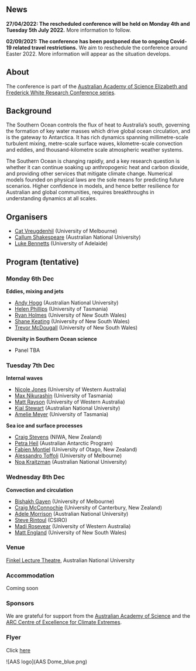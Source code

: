 ## News

**27/04/2022: The rescheduled conference will be held on Monday 4th and Tuesday 5th July 2022.** More information to follow.

**02/09/2021: The conference has been postponed due to ongoing Covid-19 related travel restrictions.** We aim to reschedule the conference around Easter 2022. More information will appear as the situation develops.

## About 

The conference is part of the [Australian Academy of Science Elizabeth and Frederick White Research Conference series](https://www.science.org.au/elizabeth-and-frederick-white-research-conferences).

## Background

The Southern Ocean controls the flux of heat to Australia’s south, governing the formation of key water masses which drive global ocean circulation, and is the gateway to Antarctica. It has rich dynamics spanning millimetre-scale turbulent mixing, metre-scale surface waves, kilometre-scale convection and eddies, and thousand-kilometre scale atmospheric weather systems.

The Southern Ocean is changing rapidly, and a key research question is whether it can continue soaking up anthropogenic heat and carbon dioxide, and providing other services that mitigate climate change. Numerical models founded on physical laws are the sole means for predicting future scenarios. Higher confidence in models, and hence better resilience for Australian and global communities, requires breakthroughs in understanding dynamics at all scales.

## Organisers

- [Cat Vreugdenhil](https://findanexpert.unimelb.edu.au/profile/865785-cat-vreugdenhil) (University of Melbourne)
- [Callum Shakespeare](https://earthsciences.anu.edu.au/people/academics/dr-callum-shakespeare) (Australian National University)
- [Luke Bennetts](https://luke-bennetts.com) (University of Adelaide)

## Program (tentative)

### Monday 6th Dec

**Eddies, mixing and jets**

- [Andy Hogg](https://earthsciences.anu.edu.au/people/academics/prof-andy-hogg) (Australian  National University)
- [Helen Phillips](https://www.utas.edu.au/profiles/staff/imas/helen-phillips) (University of Tasmania)
- [Ryan Holmes](https://www.ccrc.unsw.edu.au/ccrc-team/alumni/ryan-holmes) (University of New South Wales)
- [Shane Keating](https://research.unsw.edu.au/people/dr-shane-keating) (University of New South Wales)
- [Trevor McDougall](https://research.unsw.edu.au/people/scientia-professor-trevor-mcdougall) (University of New South Wales)

**Diversity in Southern Ocean science**

- Panel TBA

### Tuesday 7th Dec

**Internal waves**

- [Nicole Jones](https://research-repository.uwa.edu.au/en/persons/nicole-jones) (University of Western Australia)
- [Max Nikurashin](https://www.utas.edu.au/profiles/staff/imas/max-nikurashin) (University of Tasmania)
- [Matt Rayson](https://research-repository.uwa.edu.au/en/persons/matt-rayson) (University of Western Australia)
- [Kial Stewart](https://earthsciences.anu.edu.au/people/academics/dr-kial-stewart) (Australian National University)
- [Amelie Meyer](https://www.utas.edu.au/profiles/staff/imas/amelie-meyer) (University of Tasmania)

**Sea ice and surface processes**

- [Craig Stevens](https://niwa.co.nz/people/craig-stevens) (NIWA, New Zealand)
- [Petra Heil](https://www.antarctica.gov.au/science/meet-our-scientists/dr-petra-heil-sea-ice-scientist/) (Australian Antarctic Program)
- [Fabien Montiel](https://www.maths.otago.ac.nz/?people=fabien_montiel) (University of Otago, New Zealand)
- [Alessandro Toffoli](https://findanexpert.unimelb.edu.au/profile/771507-alessandro-toffoli) (University of Melbourne)
- [Noa Kraitzman](https://maths.anu.edu.au/people/academics/noa-kraitzman) (Australian National University)

### Wednesday 8th Dec

**Convection and circulation**

- [Bishakh Gayen](https://sites.google.com/site/bishakhdattagayen/) (University of Melbourne)
- [Craig McConnochie](https://www.canterbury.ac.nz/engineering/contact-us/people/craig-mcconnochie.html) (University of Canterbury, New Zealand)
- [Adele Morrison](https://earthsciences.anu.edu.au/people/academics/dr-adele-morrison) (Australian National University)
- [Steve Rintoul](https://people.csiro.au/r/s/steve-rintoul) (CSIRO)
- [Madi Rosevear](https://research-repository.uwa.edu.au/en/persons/madi-gamble-rosevear) (University of Western Australia)
- [Matt England](https://www.ccrc.unsw.edu.au/ccrc-team/academic-research/matthew-england) (University of New South Wales)

<!--
### Registration

Please register you interest to participate in the conference using the [registration form](https://docs.google.com/forms/d/e/1FAIpQLScLydxWi88FkmubgfVzKhkKyvJC2dJvO7S__UuijOPL5UuakA/viewform)
by **Sunday 10th October 2021**.

Due to Covid-19 capacity restrictions, we cannot guarantee all registrations will be accepted.

-->

### Venue

[Finkel Lecture Theatre](https://studentvip.com.au/anu/main/maps/146896), Australian National University

### Accommodation

Coming soon

### Sponsors

We are grateful for support from the [Australian Academy of Science](https://www.science.org.au) and the [ARC Centre of Excellence for Climate Extremes](https://climateextremes.org.au).

### Flyer

Click [here](https://github.com/lgbennetts/AAS-MSDS0-2021/blob/main/MultiscaleDynamicsSO.pdf)

![AAS logo](AAS Dome_blue.png)
